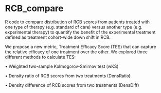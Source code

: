 # RCB_compare
R code to compare distribution of RCB scores from patients treated with one type of therapy (e.g. standard of care) versus another type (e.g. experimental therapy) to quantify the benefit of the experimental treatment defined as treatment cohort-wide down shift in RCB. 

We propose a new metric, Treatment Efficacy Score (TES) that can capture the relative efficacy of one treatment over the other. We explored three different methods to calculate TES:

•	Weighted two-sample Kolmogorov-Smirnov test (wKS)

•	Density ratio of RCB scores from two treatments (DensRatio)

•	Density difference of RCB scores from two treatments (DensDiff)
